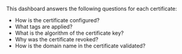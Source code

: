 This dashboard answers the following questions for each certificate:

- How is the certificate configured?
- What tags are applied?
- What is the algorithm of the certificate key?
- Why was the certificate revoked?
- How is the domain name in the certificate validated?

